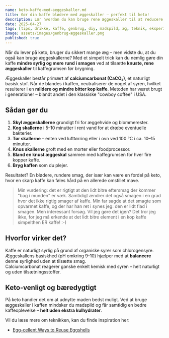 ```yaml
---
name: keto-kaffe-med-aeggeskaller.md
title: Gør din kaffe blødere med æggeskaller – perfekt til keto!
description: Lær hvordan du kan bruge rene æggeskaller til at reducere syrligheden i din kaffe og få en blødere smag – en smart måde at udnytte alle dele af ægget på keto.
date: 2025-04-27
tags: [tips, drikke, kaffe, genbrug, diy, madspild, æg, teknik, eksperiment, sundhed, bæredygtighed, livsstil]
image: assets/images/genbrug-æggeskaller.png
published: true
---
```


Når du lever på keto, bruger du sikkert mange æg – men vidste du, at du også kan bruge æggeskallerne? Med et simpelt trick kan du nemlig gøre din kaffe **mindre syrlig og mere rund i smagen** ved at tilsætte **knuste, rene æggeskaller** til kaffegrumsen før brygning.

Æggeskaller består primært af **calciumcarbonat (CaCO₃)**, et naturligt basisk stof. Når de blandes i kaffen, neutraliserer de noget af syren, hvilket resulterer i en **mildere og mindre bitter kop kaffe**. Metoden har været brugt i generationer – blandt andet i den klassiske "cowboy coffee" i USA.

## Sådan gør du

1. **Skyl æggeskallerne** grundigt fri for æggehvide og blommerester.
2. **Kog skallerne** i 5–10 minutter i rent vand for at dræbe eventuelle bakterier.
3. **Tør skallerne** – enten ved lufttørring eller i ovn ved 100 °C i ca. 10–15 minutter.
4. **Knus skallerne** groft med en morter eller foodprocessor.
5. **Bland en knust æggeskal** sammen med kaffegrumsen for hver fire kopper kaffe.
6. **Bryg kaffen** som du plejer.

Resultatet? En blødere, rundere smag, der især kan være en fordel på keto, hvor en skarp kaffe kan føles hård på en allerede omstillet mave.

> Min vurdering: det er rigtigt at den lidt bitre eftersmag der kommer "bag i munden" er væk. Samtidigt ændrer det også smagen i en grad hvor det ikke rigtig smager af kaffe. Min far sagde at det smagte som opvarmet kaffe, og der har han ret i synes jeg: den er lidt flad i smagen. Men interessant forsøg. Vil jeg gøre det igen? Det tror jeg ikke, for jeg må erkende at det lidt bitre element i en kop kaffe simpelthen ER kaffe! :-)

## Hvorfor virker det?

Kaffe er naturligt syrlig på grund af organiske syrer som chlorogensyre. Æggeskallens basiskhed (pH omkring 9-10) hjælper med at **balancere** denne syrlighed uden at tilsætte smag.  
Calciumcarbonat reagerer ganske enkelt kemisk med syren – helt naturligt og uden tilsætningsstoffer.

## Keto-venligt og bæredygtigt

På keto handler det om at udnytte maden bedst muligt. Ved at bruge æggeskaller i kaffen mindsker du madspild og får samtidig en bedre kaffeoplevelse – **helt uden ekstra kulhydrater**.

Vil du læse mere om teknikken, kan du finde inspiration her:  
- [Egg-cellent Ways to Reuse Eggshells
](https://blog.meyerhatchery.com/2023/12/eggcellent-ways-to-reuse-eggshells/)

